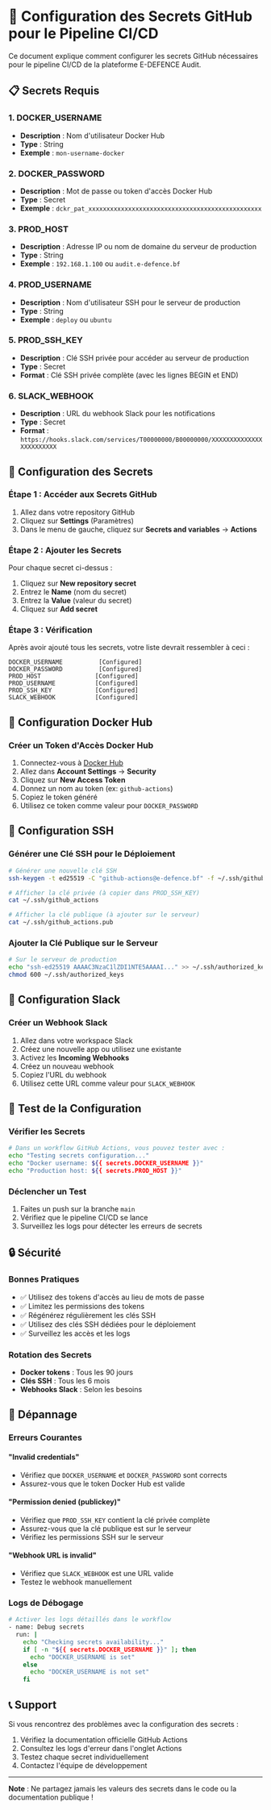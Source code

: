 # 🔐 Configuration des Secrets GitHub pour le Pipeline CI/CD

Ce document explique comment configurer les secrets GitHub nécessaires pour le pipeline CI/CD de la plateforme E-DEFENCE Audit.

## 📋 Secrets Requis

### 1. **DOCKER_USERNAME**
- **Description** : Nom d'utilisateur Docker Hub
- **Type** : String
- **Exemple** : `mon-username-docker`

### 2. **DOCKER_PASSWORD**
- **Description** : Mot de passe ou token d'accès Docker Hub
- **Type** : Secret
- **Exemple** : `dckr_pat_xxxxxxxxxxxxxxxxxxxxxxxxxxxxxxxxxxxxxxxxxxxxxxxx`

### 3. **PROD_HOST**
- **Description** : Adresse IP ou nom de domaine du serveur de production
- **Type** : String
- **Exemple** : `192.168.1.100` ou `audit.e-defence.bf`

### 4. **PROD_USERNAME**
- **Description** : Nom d'utilisateur SSH pour le serveur de production
- **Type** : String
- **Exemple** : `deploy` ou `ubuntu`

### 5. **PROD_SSH_KEY**
- **Description** : Clé SSH privée pour accéder au serveur de production
- **Type** : Secret
- **Format** : Clé SSH privée complète (avec les lignes BEGIN et END)

### 6. **SLACK_WEBHOOK**
- **Description** : URL du webhook Slack pour les notifications
- **Type** : Secret
- **Format** : `https://hooks.slack.com/services/T00000000/B00000000/XXXXXXXXXXXXXXXXXXXXXXXX`

## 🔧 Configuration des Secrets

### Étape 1 : Accéder aux Secrets GitHub
1. Allez dans votre repository GitHub
2. Cliquez sur **Settings** (Paramètres)
3. Dans le menu de gauche, cliquez sur **Secrets and variables** → **Actions**

### Étape 2 : Ajouter les Secrets
Pour chaque secret ci-dessus :

1. Cliquez sur **New repository secret**
2. Entrez le **Name** (nom du secret)
3. Entrez la **Value** (valeur du secret)
4. Cliquez sur **Add secret**

### Étape 3 : Vérification
Après avoir ajouté tous les secrets, votre liste devrait ressembler à ceci :

```
DOCKER_USERNAME          [Configured]
DOCKER_PASSWORD          [Configured]
PROD_HOST               [Configured]
PROD_USERNAME           [Configured]
PROD_SSH_KEY            [Configured]
SLACK_WEBHOOK           [Configured]
```

## 🐳 Configuration Docker Hub

### Créer un Token d'Accès Docker Hub
1. Connectez-vous à [Docker Hub](https://hub.docker.com)
2. Allez dans **Account Settings** → **Security**
3. Cliquez sur **New Access Token**
4. Donnez un nom au token (ex: `github-actions`)
5. Copiez le token généré
6. Utilisez ce token comme valeur pour `DOCKER_PASSWORD`

## 🔑 Configuration SSH

### Générer une Clé SSH pour le Déploiement
```bash
# Générer une nouvelle clé SSH
ssh-keygen -t ed25519 -C "github-actions@e-defence.bf" -f ~/.ssh/github_actions

# Afficher la clé privée (à copier dans PROD_SSH_KEY)
cat ~/.ssh/github_actions

# Afficher la clé publique (à ajouter sur le serveur)
cat ~/.ssh/github_actions.pub
```

### Ajouter la Clé Publique sur le Serveur
```bash
# Sur le serveur de production
echo "ssh-ed25519 AAAAC3NzaC1lZDI1NTE5AAAAI..." >> ~/.ssh/authorized_keys
chmod 600 ~/.ssh/authorized_keys
```

## 📱 Configuration Slack

### Créer un Webhook Slack
1. Allez dans votre workspace Slack
2. Créez une nouvelle app ou utilisez une existante
3. Activez les **Incoming Webhooks**
4. Créez un nouveau webhook
5. Copiez l'URL du webhook
6. Utilisez cette URL comme valeur pour `SLACK_WEBHOOK`

## 🧪 Test de la Configuration

### Vérifier les Secrets
```bash
# Dans un workflow GitHub Actions, vous pouvez tester avec :
echo "Testing secrets configuration..."
echo "Docker username: ${{ secrets.DOCKER_USERNAME }}"
echo "Production host: ${{ secrets.PROD_HOST }}"
```

### Déclencher un Test
1. Faites un push sur la branche `main`
2. Vérifiez que le pipeline CI/CD se lance
3. Surveillez les logs pour détecter les erreurs de secrets

## 🔒 Sécurité

### Bonnes Pratiques
- ✅ Utilisez des tokens d'accès au lieu de mots de passe
- ✅ Limitez les permissions des tokens
- ✅ Régénérez régulièrement les clés SSH
- ✅ Utilisez des clés SSH dédiées pour le déploiement
- ✅ Surveillez les accès et les logs

### Rotation des Secrets
- **Docker tokens** : Tous les 90 jours
- **Clés SSH** : Tous les 6 mois
- **Webhooks Slack** : Selon les besoins

## 🚨 Dépannage

### Erreurs Courantes

#### "Invalid credentials"
- Vérifiez que `DOCKER_USERNAME` et `DOCKER_PASSWORD` sont corrects
- Assurez-vous que le token Docker Hub est valide

#### "Permission denied (publickey)"
- Vérifiez que `PROD_SSH_KEY` contient la clé privée complète
- Assurez-vous que la clé publique est sur le serveur
- Vérifiez les permissions SSH sur le serveur

#### "Webhook URL is invalid"
- Vérifiez que `SLACK_WEBHOOK` est une URL valide
- Testez le webhook manuellement

### Logs de Débogage
```bash
# Activer les logs détaillés dans le workflow
- name: Debug secrets
  run: |
    echo "Checking secrets availability..."
    if [ -n "${{ secrets.DOCKER_USERNAME }}" ]; then
      echo "DOCKER_USERNAME is set"
    else
      echo "DOCKER_USERNAME is not set"
    fi
```

## 📞 Support

Si vous rencontrez des problèmes avec la configuration des secrets :

1. Vérifiez la documentation officielle GitHub Actions
2. Consultez les logs d'erreur dans l'onglet Actions
3. Testez chaque secret individuellement
4. Contactez l'équipe de développement

---

**Note** : Ne partagez jamais les valeurs des secrets dans le code ou la documentation publique !


